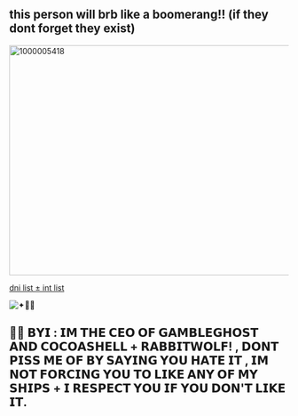 ## this person will brb like a boomerang!! (if they dont forget they exist)

<img width="736" height="414" alt="1000005418" src="https://github.com/user-attachments/assets/a4cf633d-ac58-465d-9744-7ad5b46e8f82" />

[dni list ± int list](https://github.com/GAMBLEGHOST/if-you-wanna-int-)

![✦🎰👻 ](https://komarev.com/ghpvc/?username=GAMBLEGHOST&color=9AC5F6&style=flat&label=✦🎰👻 )

## 👻🩵 𝗕𝗬𝗜 : 𝗜𝗠 𝗧𝗛𝗘 𝗖𝗘𝗢 𝗢𝗙 𝗚𝗔𝗠𝗕𝗟𝗘𝗚𝗛𝗢𝗦𝗧 𝗔𝗡𝗗 𝗖𝗢𝗖𝗢𝗔𝗦𝗛𝗘𝗟𝗟 + 𝗥𝗔𝗕𝗕𝗜𝗧𝗪𝗢𝗟𝗙! , 𝗗𝗢𝗡𝗧 𝗣𝗜𝗦𝗦 𝗠𝗘 𝗢𝗙 𝗕𝗬 𝗦𝗔𝗬𝗜𝗡𝗚 𝗬𝗢𝗨 𝗛𝗔𝗧𝗘 𝗜𝗧 , 𝗜𝗠 𝗡𝗢𝗧 𝗙𝗢𝗥𝗖𝗜𝗡𝗚 𝗬𝗢𝗨 𝗧𝗢 𝗟𝗜𝗞𝗘 𝗔𝗡𝗬 𝗢𝗙 𝗠𝗬 𝗦𝗛𝗜𝗣𝗦 + 𝗜 𝗥𝗘𝗦𝗣𝗘𝗖𝗧 𝗬𝗢𝗨 𝗜𝗙 𝗬𝗢𝗨 𝗗𝗢𝗡'𝗧 𝗟𝗜𝗞𝗘 𝗜𝗧.
